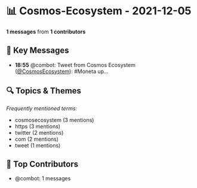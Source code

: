 # 📊 Cosmos-Ecosystem - 2021-12-05
**1 messages** from **1 contributors**

## 💬 Key Messages
- **18:55** @combot: Tweet from Cosmos Ecosystem ([@CosmosEcosystem](https://twitter.com/CosmosEcosystem)):
#Moneta up...

## 🔍 Topics & Themes
*Frequently mentioned terms:*
- cosmosecosystem (3 mentions)
- https (3 mentions)
- twitter (2 mentions)
- com (2 mentions)
- tweet (1 mentions)

## 👥 Top Contributors
- @combot: 1 messages